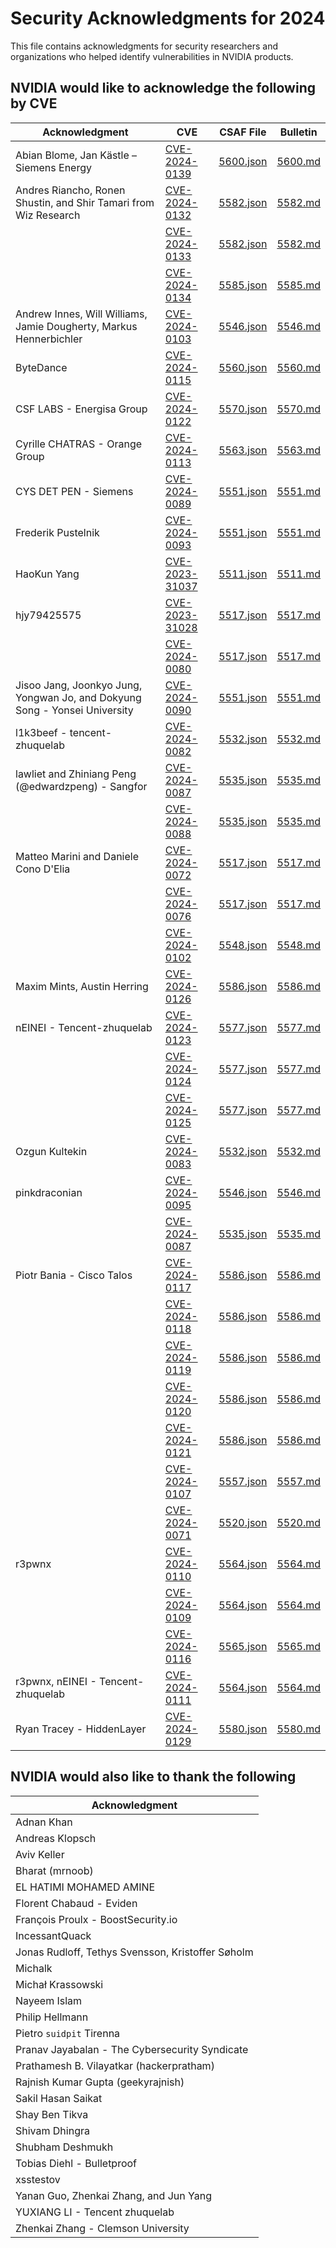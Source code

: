 # Security Acknowledgments for 2024

This file contains acknowledgments for security researchers and organizations who helped identify vulnerabilities in NVIDIA products.

## NVIDIA would like to acknowledge the following by CVE

| Acknowledgment | CVE | CSAF File | Bulletin |
|----------------|-----|-----------|----------|
| Abian Blome, Jan Kästle – Siemens Energy | [CVE-2024-0139](5600/CVE-2024-0139.json) | [5600.json](5600/5600.json) | [5600.md](5600/5600.md) |
| Andres Riancho, Ronen Shustin, and Shir Tamari from Wiz Research | [CVE-2024-0132](5582/CVE-2024-0132.json) | [5582.json](5582/5582.json) | [5582.md](5582/5582.md) |
|  | [CVE-2024-0133](5582/CVE-2024-0133.json) | [5582.json](5582/5582.json) | [5582.md](5582/5582.md) |
|  | [CVE-2024-0134](5585/CVE-2024-0134.json) | [5585.json](5585/5585.json) | [5585.md](5585/5585.md) |
| Andrew Innes, Will Williams, Jamie Dougherty, Markus Hennerbichler | [CVE-2024-0103](5546/CVE-2024-0103.json) | [5546.json](5546/5546.json) | [5546.md](5546/5546.md) |
| ByteDance | [CVE-2024-0115](5560/CVE-2024-0115.json) | [5560.json](5560/5560.json) | [5560.md](5560/5560.md) |
| CSF LABS - Energisa Group | [CVE-2024-0122](5570/CVE-2024-0122.json) | [5570.json](5570/5570.json) | [5570.md](5570/5570.md) |
| Cyrille CHATRAS - Orange Group | [CVE-2024-0113](5563/CVE-2024-0113.json) | [5563.json](5563/5563.json) | [5563.md](5563/5563.md) |
| CYS DET PEN - Siemens | [CVE-2024-0089](5551/CVE-2024-0089.json) | [5551.json](5551/5551.json) | [5551.md](5551/5551.md) |
| Frederik Pustelnik | [CVE-2024-0093](5551/CVE-2024-0093.json) | [5551.json](5551/5551.json) | [5551.md](5551/5551.md) |
| HaoKun Yang | [CVE-2023-31037](5511/CVE-2023-31037.json) | [5511.json](5511/5511.json) | [5511.md](5511/5511.md) |
| hjy79425575 | [CVE-2023-31028](5517/CVE-2023-31028.json) | [5517.json](5517/5517.json) | [5517.md](5517/5517.md) |
|  | [CVE-2024-0080](5517/CVE-2024-0080.json) | [5517.json](5517/5517.json) | [5517.md](5517/5517.md) |
| Jisoo Jang, Joonkyo Jung, Yongwan Jo, and Dokyung Song - Yonsei University | [CVE-2024-0090](5551/CVE-2024-0090.json) | [5551.json](5551/5551.json) | [5551.md](5551/5551.md) |
| l1k3beef - tencent-zhuquelab | [CVE-2024-0082](5532/CVE-2024-0082.json) | [5532.json](5532/5532.json) | [5532.md](5532/5532.md) |
| lawliet and Zhiniang Peng (@edwardzpeng) - Sangfor | [CVE-2024-0087](5535/CVE-2024-0087.json) | [5535.json](5535/5535.json) | [5535.md](5535/5535.md) |
|  | [CVE-2024-0088](5535/CVE-2024-0088.json) | [5535.json](5535/5535.json) | [5535.md](5535/5535.md) |
| Matteo Marini and Daniele Cono D'Elia | [CVE-2024-0072](5517/CVE-2024-0072.json) | [5517.json](5517/5517.json) | [5517.md](5517/5517.md) |
|  | [CVE-2024-0076](5517/CVE-2024-0076.json) | [5517.json](5517/5517.json) | [5517.md](5517/5517.md) |
|  | [CVE-2024-0102](5548/CVE-2024-0102.json) | [5548.json](5548/5548.json) | [5548.md](5548/5548.md) |
| Maxim Mints, Austin Herring | [CVE-2024-0126](5586/CVE-2024-0126.json) | [5586.json](5586/5586.json) | [5586.md](5586/5586.md) |
| nEINEI - Tencent-zhuquelab | [CVE-2024-0123](5577/CVE-2024-0123.json) | [5577.json](5577/5577.json) | [5577.md](5577/5577.md) |
|  | [CVE-2024-0124](5577/CVE-2024-0124.json) | [5577.json](5577/5577.json) | [5577.md](5577/5577.md) |
|  | [CVE-2024-0125](5577/CVE-2024-0125.json) | [5577.json](5577/5577.json) | [5577.md](5577/5577.md) |
| Ozgun Kultekin | [CVE-2024-0083](5532/CVE-2024-0083.json) | [5532.json](5532/5532.json) | [5532.md](5532/5532.md) |
| pinkdraconian | [CVE-2024-0095](5546/CVE-2024-0095.json) | [5546.json](5546/5546.json) | [5546.md](5546/5546.md) |
|  | [CVE-2024-0087](5535/CVE-2024-0087.json) | [5535.json](5535/5535.json) | [5535.md](5535/5535.md) |
| Piotr Bania - Cisco Talos | [CVE-2024-0117](5586/CVE-2024-0117.json) | [5586.json](5586/5586.json) | [5586.md](5586/5586.md) |
|  | [CVE-2024-0118](5586/CVE-2024-0118.json) | [5586.json](5586/5586.json) | [5586.md](5586/5586.md) |
|  | [CVE-2024-0119](5586/CVE-2024-0119.json) | [5586.json](5586/5586.json) | [5586.md](5586/5586.md) |
|  | [CVE-2024-0120](5586/CVE-2024-0120.json) | [5586.json](5586/5586.json) | [5586.md](5586/5586.md) |
|  | [CVE-2024-0121](5586/CVE-2024-0121.json) | [5586.json](5586/5586.json) | [5586.md](5586/5586.md) |
|  | [CVE-2024-0107](5557/CVE-2024-0107.json) | [5557.json](5557/5557.json) | [5557.md](5557/5557.md) |
|  | [CVE-2024-0071](5520/CVE-2024-0071.json) | [5520.json](5520/5520.json) | [5520.md](5520/5520.md) |
| r3pwnx | [CVE-2024-0110](5564/CVE-2024-0110.json) | [5564.json](5564/5564.json) | [5564.md](5564/5564.md) |
|  | [CVE-2024-0109](5564/CVE-2024-0109.json) | [5564.json](5564/5564.json) | [5564.md](5564/5564.md) |
|  | [CVE-2024-0116](5565/CVE-2024-0116.json) | [5565.json](5565/5565.json) | [5565.md](5565/5565.md) |
| r3pwnx, nEINEI - Tencent-zhuquelab | [CVE-2024-0111](5564/CVE-2024-0111.json) | [5564.json](5564/5564.json) | [5564.md](5564/5564.md) |
| Ryan Tracey - HiddenLayer | [CVE-2024-0129](5580/CVE-2024-0129.json) | [5580.json](5580/5580.json) | [5580.md](5580/5580.md) |

## NVIDIA would also like to thank the following

| Acknowledgment |
|----------------|
| Adnan Khan |
| Andreas Klopsch |
| Aviv Keller |
| Bharat (mrnoob) |
| EL HATIMI MOHAMED AMINE |
| Florent Chabaud - Eviden |
| François Proulx - BoostSecurity.io |
| IncessantQuack |
| Jonas Rudloff, Tethys Svensson, Kristoffer Søholm |
| Michalk |
| Michał Krassowski |
| Nayeem Islam |
| Philip Hellmann |
| Pietro `suidpit` Tirenna |
| Pranav Jayabalan - The Cybersecurity Syndicate |
| Prathamesh B. Vilayatkar (hackerpratham) |
| Rajnish Kumar Gupta (geekyrajnish) |
| Sakil Hasan Saikat |
| Shay Ben Tikva |
| Shivam Dhingra |
| Shubham Deshmukh |
| Tobias Diehl - Bulletproof |
| xsstestov |
| Yanan Guo, Zhenkai Zhang, and Jun Yang |
| YUXIANG LI - Tencent zhuquelab |
| Zhenkai Zhang - Clemson University |
